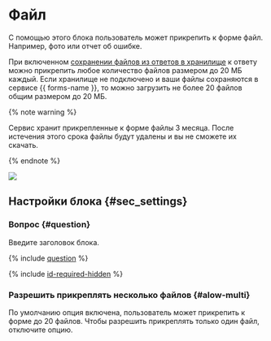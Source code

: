 # Файл

С помощью этого блока пользователь может прикрепить к форме файл. Например, фото или отчет об ошибке.

При включенном [сохранении файлов из ответов в хранилище](../storage-for-attached-files.md) к ответу можно прикрепить любое количество файлов размером до 20 МБ каждый. Если хранилище не подключено и ваши файлы сохраняются в сервисе {{ forms-name }}, то можно загрузить не более 20 файлов общим размером до 20 МБ.

{% note warning %}

Сервис хранит прикрепленные к форме файлы 3 месяца. После истечения этого срока файлы будут удалены и вы не сможете их скачать.

{% endnote %}

![](../../_assets/forms/tutorial-file.gif)

## Настройки блока {#sec_settings}

### Вопрос {#question}

Введите заголовок блока.

{% include [question](../../_includes/forms/question.md) %}

{% include [id-required-hidden](../../_includes/forms/id-required-hidden.md) %}

### Разрешить прикреплять несколько файлов {#alow-multi}

По умолчанию опция включена, пользователь может прикрепить к форме до 20 файлов. Чтобы разрешить прикреплять только один файл, отключите опцию.